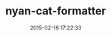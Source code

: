 ---
layout: post
title:  "nyan-cat-formatter"
repo:   "mattsears/nyan-cat-formatter"
date:   2015-02-18 17:22:33
gemurl: https://github.com/mattsears/nyan-cat-formatter
---